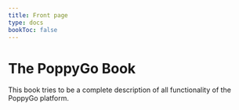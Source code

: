 ```yaml
---
title: Front page
type: docs
bookToc: false
---
```


# The PoppyGo Book

This book tries to be a complete description of all functionality of the PoppyGo platform.
